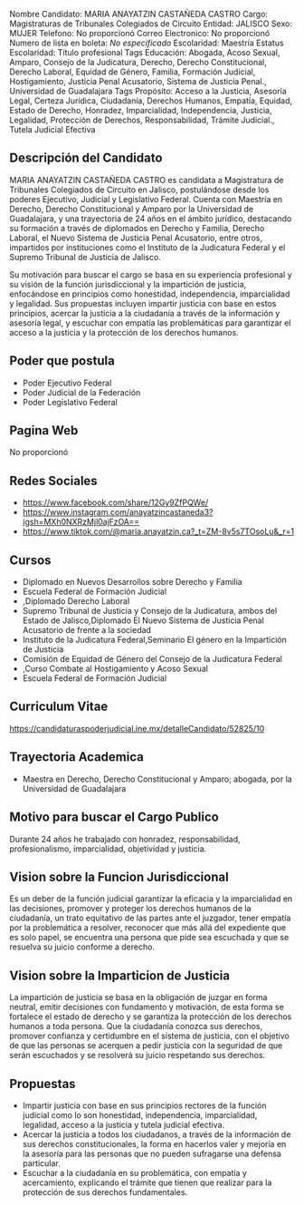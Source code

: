 Nombre Candidato: MARIA ANAYATZIN CASTAÑEDA CASTRO
Cargo: Magistraturas de Tribunales Colegiados de Circuito
Entidad: JALISCO
Sexo: MUJER
Telefono: No proporcionó
Correo Electronico: No proporcionó
Numero de lista en boleta: *No especificado*
Escolaridad: Maestría
Estatus Escolaridad: Título profesional
Tags Educación: Abogada, Acoso Sexual, Amparo, Consejo de la Judicatura, Derecho, Derecho Constitucional, Derecho Laboral, Equidad de Género, Familia, Formación Judicial, Hostigamiento, Justicia Penal Acusatorio, Sistema de Justicia Penal., Universidad de Guadalajara
Tags Propósito: Acceso a la Justicia, Asesoría Legal, Certeza Jurídica, Ciudadanía, Derechos Humanos, Empatía, Equidad, Estado de Derecho, Honradez, Imparcialidad, Independencia, Justicia, Legalidad, Protección de Derechos, Responsabilidad, Trámite Judicial., Tutela Judicial Efectiva


## Descripción del Candidato 

MARIA ANAYATZIN CASTAÑEDA CASTRO es candidata a Magistratura de Tribunales Colegiados de Circuito en Jalisco, postulándose desde los poderes Ejecutivo, Judicial y Legislativo Federal. Cuenta con Maestría en Derecho, Derecho Constitucional y Amparo por la Universidad de Guadalajara, y una trayectoria de 24 años en el ámbito jurídico, destacando su formación a través de diplomados en Derecho y Familia, Derecho Laboral, el Nuevo Sistema de Justicia Penal Acusatorio, entre otros, impartidos por instituciones como el Instituto de la Judicatura Federal y el Supremo Tribunal de Justicia de Jalisco.

Su motivación para buscar el cargo se basa en su experiencia profesional y su visión de la función jurisdiccional y la impartición de justicia, enfocándose en principios como honestidad, independencia, imparcialidad y legalidad.  Sus propuestas incluyen impartir justicia con base en estos principios, acercar la justicia a la ciudadanía a través de la información y asesoría legal, y escuchar con empatía las problemáticas para garantizar el acceso a la justicia y la protección de los derechos humanos.


## Poder que postula

- Poder Ejecutivo Federal
- Poder Judicial de la Federación
- Poder Legislativo Federal


## Pagina Web

No proporcionó


## Redes Sociales

- https://www.facebook.com/share/12Gy9ZfPQWe/
- https://www.instagram.com/anayatzincastaneda3?igsh=MXh0NXRzMjl0ajFzOA==
- https://www.tiktok.com/@maria.anayatzin.ca?_t=ZM-8v5s7TOsoLu&_r=1


## Cursos

- Diplomado en Nuevos Desarrollos sobre Derecho y Familia
- Escuela Federal de Formación Judicial
- ,Diplomado Derecho Laboral
- Supremo Tribunal de Justicia y Consejo de la Judicatura, ambos del Estado de Jalisco,Diplomado El Nuevo Sistema de Justicia Penal Acusatorio de frente a la sociedad
- Instituto de la Judicatura Federal,Seminario El género en la Impartición de Justicia
- Comisión de Equidad de Género del Consejo de la Judicatura Federal
- ,Curso Combate al Hostigamiento y Acoso Sexual
- Escuela Federal de Formación Judicial


## Curriculum Vitae

https://candidaturaspoderjudicial.ine.mx/detalleCandidato/52825/10


## Trayectoria Academica

- Maestra en Derecho, Derecho Constitucional y Amparo; abogada, por la Universidad de Guadalajara


## Motivo para buscar el Cargo Publico

Durante 24 años he trabajado con honradez, responsabilidad, profesionalismo, imparcialidad, objetividad y justicia.


## Vision sobre la Funcion Jurisdiccional

Es un deber de la función judicial garantizar la eficacia y la imparcialidad en las decisiones, promover y proteger los derechos humanos de la ciudadanía, un trato equitativo de las partes ante el juzgador, tener empatía por la problemática a resolver, reconocer que más allá del expediente que es solo papel, se encuentra una persona que pide sea escuchada y que se resuelva su juicio conforme a derecho.


## Vision sobre la Imparticion de Justicia

La impartición de justicia se basa en la obligación de juzgar en forma neutral, emitir decisiones con fundamento y motivación, de esta forma se fortalece el estado de derecho y se garantiza la protección de los derechos humanos a toda persona. Que la ciudadanía conozca sus derechos, promover confianza y certidumbre en el sistema de justicia, con el objetivo de que las personas se acerquen a pedir justicia con la seguridad de que serán escuchados y se resolverá su juicio respetando sus derechos.


## Propuestas

- Impartir justicia con base en sus principios rectores de la función judicial como lo son honestidad, independencia, imparcialidad, legalidad, acceso a la justicia y tutela judicial efectiva.
- Acercar la justicia a todos los ciudadanos, a través de la información de sus derechos constitucionales, la forma en hacerlos valer y mejoría en la asesoría para las personas que no pueden sufragarse una defensa particular.
- Escuchar a la ciudadanía en su problemática, con empatía y acercamiento, explicando el trámite que tienen que realizar para la protección de sus derechos fundamentales.

